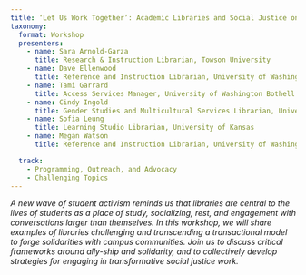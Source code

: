 ```yaml
---
title: ‘Let Us Work Together’: Academic Libraries and Social Justice on Campus
taxonomy:
  format: Workshop
  presenters:
    - name: Sara Arnold-Garza
	  title: Research & Instruction Librarian, Towson University
	- name: Dave Ellenwood
	  title: Reference and Instruction Librarian, University of Washington Bothell / Cascadia College
    - name: Tami Garrard
	  title: Access Services Manager, University of Washington Bothell / Cascadia College
	- name: Cindy Ingold
	  title: Gender Studies and Multicultural Services Librarian, University of Illinois Urbana-Champaign
	- name: Sofia Leung
	  title: Learning Studio Librarian, University of Kansas
	- name: Megan Watson
	  title: Reference and Instruction Librarian, University of Washington Bothell / Cascadia College

  track: 
    - Programming, Outreach, and Advocacy
    - Challenging Topics
---
```

_A new wave of student activism reminds us that libraries are central to the lives of students as a place of study, socializing, rest, and engagement with conversations larger than themselves. In this workshop, we will share examples of libraries challenging and transcending a transactional model to forge solidarities with campus communities. Join us to discuss critical frameworks around ally-ship and solidarity, and to collectively develop strategies for engaging in transformative social justice work._
